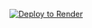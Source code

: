 [![Deploy to Render](https://render.com/images/deploy-to-render-button.svg)](https://render.com/deploy)

<a href="https://render.com/deploy?repo=https://github.com/render-examples/mattermost/tree/stripeHhook">
  

